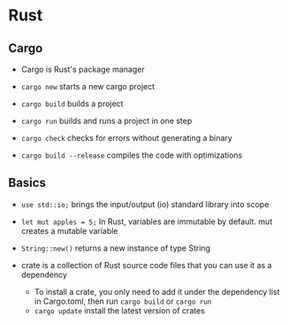 # Rust

## Cargo

- Cargo is Rust's package manager

- `cargo new` starts a new cargo project
- `cargo build` builds a project
- `cargo run` builds and runs a project in one step
- `cargo check` checks for errors without generating a binary
- `cargo build --release` compiles the code with optimizations

## Basics

- `use std::io;` brings the input/output (io) standard library into scope

- `let mut apples = 5;` In Rust, variables are immutable by default. mut creates a mutable variable

- `String::new()` returns a new instance of type String

- crate is a collection of Rust source code files that you can use it as a dependency
  - To install a crate, you only need to add it under the dependency list in Cargo.toml, then run `cargo build` or `cargo run`
  - `cargo update` install the latest version of crates

